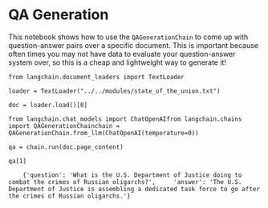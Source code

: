 QA Generation
=============

This notebook shows how to use the `QAGenerationChain` to come up with question-answer pairs over a specific document. This is important because often times you may not have data to evaluate your question-answer system over, so this is a cheap and lightweight way to generate it!

    from langchain.document_loaders import TextLoader

    loader = TextLoader("../../modules/state_of_the_union.txt")

    doc = loader.load()[0]

    from langchain.chat_models import ChatOpenAIfrom langchain.chains import QAGenerationChainchain = QAGenerationChain.from_llm(ChatOpenAI(temperature=0))

    qa = chain.run(doc.page_content)

    qa[1]

        {'question': 'What is the U.S. Department of Justice doing to combat the crimes of Russian oligarchs?',     'answer': 'The U.S. Department of Justice is assembling a dedicated task force to go after the crimes of Russian oligarchs.'}